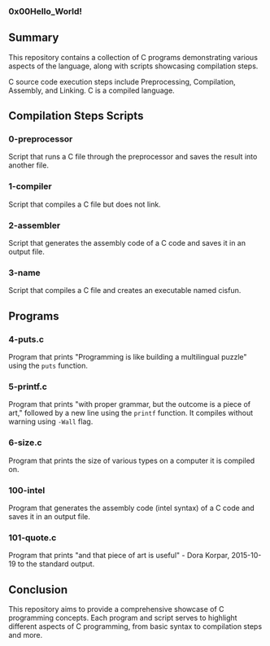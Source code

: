 ### 0x00Hello_World!

## Summary

This repository contains a collection of C programs demonstrating various aspects of the language, along with scripts showcasing compilation steps.

C source code execution steps include Preprocessing, Compilation, Assembly, and Linking. C is a compiled language.

## Compilation Steps Scripts

### 0-preprocessor

Script that runs a C file through the preprocessor and saves the result into another file.

### 1-compiler

Script that compiles a C file but does not link.

### 2-assembler

Script that generates the assembly code of a C code and saves it in an output file.

### 3-name

Script that compiles a C file and creates an executable named cisfun.

## Programs

### 4-puts.c

Program that prints "Programming is like building a multilingual puzzle" using the `puts` function.

### 5-printf.c

Program that prints "with proper grammar, but the outcome is a piece of art," followed by a new line using the `printf` function. It compiles without warning using `-Wall` flag.

### 6-size.c

Program that prints the size of various types on a computer it is compiled on.

### 100-intel

Program that generates the assembly code (intel syntax) of a C code and saves it in an output file.

### 101-quote.c

Program that prints "and that piece of art is useful" - Dora Korpar, 2015-10-19 to the standard output.

## Conclusion

This repository aims to provide a comprehensive showcase of C programming concepts. Each program and script serves to highlight different aspects of C programming, from basic syntax to compilation steps and more.
